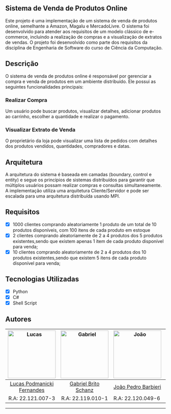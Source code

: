 ## Sistema de Venda de Produtos Online 
Este projeto é uma implementação de um sistema de venda de produtos online, semelhante a Amazon, Magalu e MercadoLivre. O sistema foi desenvolvido para atender aos requisitos de um modelo clássico de e-commerce, 
incluindo a realização de compras e a visualização de extratos de vendas. O projeto foi desenvolvido como parte dos requisitos da disciplina de Engenharia de Software do curso de Ciência da Computação.

    
## Descrição
<p>O sistema de venda de produtos online é responsável por gerenciar a compra e venda de produtos em um ambiente distribuído. Ele possui as seguintes funcionalidades principais:</p>

<h3>Realizar Compra</h3>
<p>Um usuário pode buscar produtos, visualizar detalhes, adicionar produtos ao carrinho, escolher a quantidade e realizar o pagamento.</p>

<h3>Visualizar Extrato de Venda</h3>
<p>O proprietário da loja pode visualizar uma lista de pedidos com detalhes dos produtos vendidos, quantidades, compradores e datas.</p>

<h2>Arquitetura</h2>
<p>A arquitetura do sistema é baseada em camadas (boundary, control e entity) e segue os princípios de sistemas distribuídos para garantir que múltiplos usuários possam realizar compras e consultas simultaneamente. A implementação utiliza uma arquitetura Cliente/Servidor e pode ser escalada para uma arquitetura distribuída usando MPI.</p>

## Requisitos
  - [x] 1000 clientes comprando aleatoriamente 1 produto de um total de 10 produtos disponíveis, com 100 itens de cada produto em estoque
  - [x] 2 clientes comprando aleatoriamente de 2 a 4 produtos dos 5 produtos existentes,sendo que existem apenas 1 item de cada produto disponível para venda;
  - [x] 10 clientes comprando aleatoriamente de 2 a 4 produtos dos 10 produtos existentes,sendo que existem 5 itens de cada produto disponível para venda;

 ## Tecnologias Utilizadas
   - [x] Python
   - [x] C#
   - [x] Shell Script

## Autores
| <img src="https://avatars.githubusercontent.com/u/104178669?v=4" alt="Lucas" width="150"/> | <img src="https://avatars.githubusercontent.com/u/57364626?v=4" alt="Gabriel" width="150"/> | <img src="https://avatars.githubusercontent.com/u/102989290?v=4" alt="João" width="150"/> | <img src="" alt="Leonardo" width="150"/> |
|:-------------------------------------------------------------------------------------------:|:-------------------------------------------------------------------------------------------:|---------------------------------------------------------------------------------------------|--------------------------------------------------------------------------------------------|
| [Lucas Podmanicki Fernandes](https://github.com/LucasPodmanicki)                           | [Gabriel Brito Schanz](https://github.com/gbschanz)                                      | [João Pedro Barbieri](https://github.com/vihmar)                                         | []()                                       |
| R.A: 22.121.007-3                                                                        | R.A: 22.119.010-1                                                                        | R.A: 22.120.049-6                                                                         | R.A:                                                                          |
***
